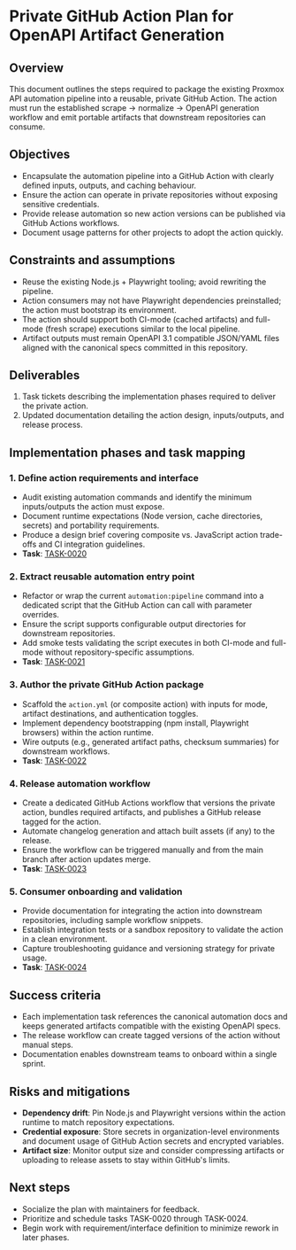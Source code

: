 # Private GitHub Action Plan for OpenAPI Artifact Generation

## Overview
This document outlines the steps required to package the existing Proxmox API
automation pipeline into a reusable, private GitHub Action. The action must
run the established scrape → normalize → OpenAPI generation workflow and emit
portable artifacts that downstream repositories can consume.

## Objectives
- Encapsulate the automation pipeline into a GitHub Action with clearly defined
  inputs, outputs, and caching behaviour.
- Ensure the action can operate in private repositories without exposing
  sensitive credentials.
- Provide release automation so new action versions can be published via
  GitHub Actions workflows.
- Document usage patterns for other projects to adopt the action quickly.

## Constraints and assumptions
- Reuse the existing Node.js + Playwright tooling; avoid rewriting the
  pipeline.
- Action consumers may not have Playwright dependencies preinstalled; the
  action must bootstrap its environment.
- The action should support both CI-mode (cached artifacts) and full-mode
  (fresh scrape) executions similar to the local pipeline.
- Artifact outputs must remain OpenAPI 3.1 compatible JSON/YAML files aligned
  with the canonical specs committed in this repository.

## Deliverables
1. Task tickets describing the implementation phases required to deliver the
   private action.
2. Updated documentation detailing the action design, inputs/outputs, and
   release process.

## Implementation phases and task mapping

### 1. Define action requirements and interface
- Audit existing automation commands and identify the minimum inputs/outputs
  the action must expose.
- Document runtime expectations (Node version, cache directories, secrets) and
  portability requirements.
- Produce a design brief covering composite vs. JavaScript action trade-offs
  and CI integration guidelines.
- **Task**: [TASK-0020](../tasks/TASK-0020-github-action-requirements.md)

### 2. Extract reusable automation entry point
- Refactor or wrap the current `automation:pipeline` command into a dedicated
  script that the GitHub Action can call with parameter overrides.
- Ensure the script supports configurable output directories for downstream
  repositories.
- Add smoke tests validating the script executes in both CI-mode and full-mode
  without repository-specific assumptions.
- **Task**: [TASK-0021](../tasks/TASK-0021-github-action-entrypoint.md)

### 3. Author the private GitHub Action package
- Scaffold the `action.yml` (or composite action) with inputs for mode,
  artifact destinations, and authentication toggles.
- Implement dependency bootstrapping (npm install, Playwright browsers) within
  the action runtime.
- Wire outputs (e.g., generated artifact paths, checksum summaries) for
  downstream workflows.
- **Task**: [TASK-0022](../tasks/TASK-0022-github-action-package.md)

### 4. Release automation workflow
- Create a dedicated GitHub Actions workflow that versions the private action,
  bundles required artifacts, and publishes a GitHub release tagged for the
  action.
- Automate changelog generation and attach built assets (if any) to the
  release.
- Ensure the workflow can be triggered manually and from the main branch after
  action updates merge.
- **Task**: [TASK-0023](../tasks/TASK-0023-github-action-release.md)

### 5. Consumer onboarding and validation
- Provide documentation for integrating the action into downstream
  repositories, including sample workflow snippets.
- Establish integration tests or a sandbox repository to validate the action
  in a clean environment.
- Capture troubleshooting guidance and versioning strategy for private usage.
- **Task**: [TASK-0024](../tasks/TASK-0024-github-action-adoption.md)

## Success criteria
- Each implementation task references the canonical automation docs and keeps
  generated artifacts compatible with the existing OpenAPI specs.
- The release workflow can create tagged versions of the action without manual
  steps.
- Documentation enables downstream teams to onboard within a single sprint.

## Risks and mitigations
- **Dependency drift**: Pin Node.js and Playwright versions within the action
  runtime to match repository expectations.
- **Credential exposure**: Store secrets in organization-level environments and
  document usage of GitHub Action secrets and encrypted variables.
- **Artifact size**: Monitor output size and consider compressing artifacts or
  uploading to release assets to stay within GitHub's limits.

## Next steps
- Socialize the plan with maintainers for feedback.
- Prioritize and schedule tasks TASK-0020 through TASK-0024.
- Begin work with requirement/interface definition to minimize rework in later
  phases.
